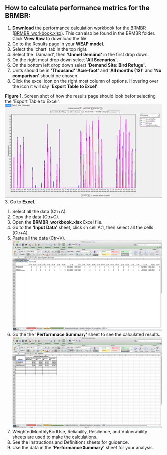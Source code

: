 ## How to calculate performance metrics for the BRMBR:
1. **Download** the performance calculation workbook for the BRMBR ([BRMBR_workbook.xlsx](https://github.com/CEE-6490-RiverBasinPlanning/Spring-2016/blob/master/CombinedWEAPArea/BRMBR%20Performance%20Metric%20Calcs/BRMBR_workbook.xlsx)). This can also be found in the BRMBR folder. Click **View Raw** to download the file. 
2. Go to the Results page in your **WEAP model**.
  1. Select the 'chart' tab in the top right.
  2. Select the 'Damand', then **'Unmet Demand'** in the first drop down. 
  3. On the right most drop down select **'All Scenarios'**.
  4. On the bottom left drop down select **'Demand Site: Bird Refuge'**.
  5. Units should be in **'Thousand' 'Acre-foot'** and **'All months (12)'** and **'No comparison'** should be chosen. 
  6. Click the excel icon on the right most column of options. Hovering over the icon it will say **'Export Table to Excel'**.
  
  **Figure 1.** Screen shot of how the results page should look befor selecting the 'Export Table to Excel'.  
![Figure 1.](https://raw.githubusercontent.com/CEE-6490-RiverBasinPlanning/Spring-2016/master/CombinedWEAPArea/BRMBR%20Performance%20Metric%20Calcs/WEAP%20Results%20Screen%20Shot.png)
3. Go to **Excel**.
  1. Select all the data (Ctr+A).
  2. Copy the data (Ctr+C).
4. Open the **BRMBR_workbook.xlsx** Excel file.
  1. Go to the **'Input Data'** sheet, click on cell A:1, then select all the cells (Ctr+A).
  2. Paste all the data (Ctr+V).
  ![Figure 2.](https://raw.githubusercontent.com/CEE-6490-RiverBasinPlanning/Spring-2016/master/CombinedWEAPArea/BRMBR%20Performance%20Metric%20Calcs/Input%20Data%20Shreen%20Shot.png)
  3. Go the the **'Performnace Summary'** sheet to see the calculated results.
  ![Figure 3.](https://github.com/CEE-6490-RiverBasinPlanning/Spring-2016/blob/master/CombinedWEAPArea/BRMBR%20Performance%20Metric%20Calcs/Performance%20Summary%20Screen%20Shot.png)
  4. WeightedMonthlyBirdUse, Reliability, Resilience, and Vulnerability sheets are used to make the calculations. 
  5. See the Instructions and Definitions sheets for guidence. 
5. Use the data in the **'Performance Summary'** sheet for your analysis.
